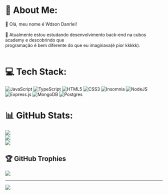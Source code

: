 
# 💫 About Me:
💜 Olá, meu nome é Wdson Danrlei!<br><br>🌱 Atualmente estou estudando desenvolvimento back-end na cubos academy e descobrindo que <br>      programação é bem diferente do que eu imaginava(é pior kkkkk).<br><br>


# 💻 Tech Stack:
![JavaScript](https://img.shields.io/badge/javascript-%23323330.svg?style=for-the-badge&logo=javascript&logoColor=%23F7DF1E) ![TypeScript](https://img.shields.io/badge/typescript-%23007ACC.svg?style=for-the-badge&logo=typescript&logoColor=white) ![HTML5](https://img.shields.io/badge/html5-%23E34F26.svg?style=for-the-badge&logo=html5&logoColor=white) ![CSS3](https://img.shields.io/badge/css3-%231572B6.svg?style=for-the-badge&logo=css3&logoColor=white) ![Insomnia](https://img.shields.io/badge/Insomnia-black?style=for-the-badge&logo=insomnia&logoColor=5849BE) ![NodeJS](https://img.shields.io/badge/node.js-6DA55F?style=for-the-badge&logo=node.js&logoColor=white) ![Express.js](https://img.shields.io/badge/express.js-%23404d59.svg?style=for-the-badge&logo=express&logoColor=%2361DAFB) ![MongoDB](https://img.shields.io/badge/MongoDB-%234ea94b.svg?style=for-the-badge&logo=mongodb&logoColor=white) ![Postgres](https://img.shields.io/badge/postgres-%23316192.svg?style=for-the-badge&logo=postgresql&logoColor=white)
# 📊 GitHub Stats:
![](https://github-readme-stats.vercel.app/api?username=wdson91&theme=blue-green&hide_border=false&include_all_commits=true&count_private=false)<br/>
![](https://github-readme-streak-stats.herokuapp.com/?user=wdson91&theme=blue-green&hide_border=false)<br/>
![](https://github-readme-stats.vercel.app/api/top-langs/?username=wdson91&theme=blue-green&hide_border=false&include_all_commits=true&count_private=false&layout=compact)

## 🏆 GitHub Trophies
![](https://github-profile-trophy.vercel.app/?username=wdson91&theme=radical&no-frame=false&no-bg=true&margin-w=4)

---
[![](https://visitcount.itsvg.in/api?id=wdson91&icon=0&color=0)](https://visitcount.itsvg.in)

<!-- Proudly created with GPRM ( https://gprm.itsvg.in ) -->
